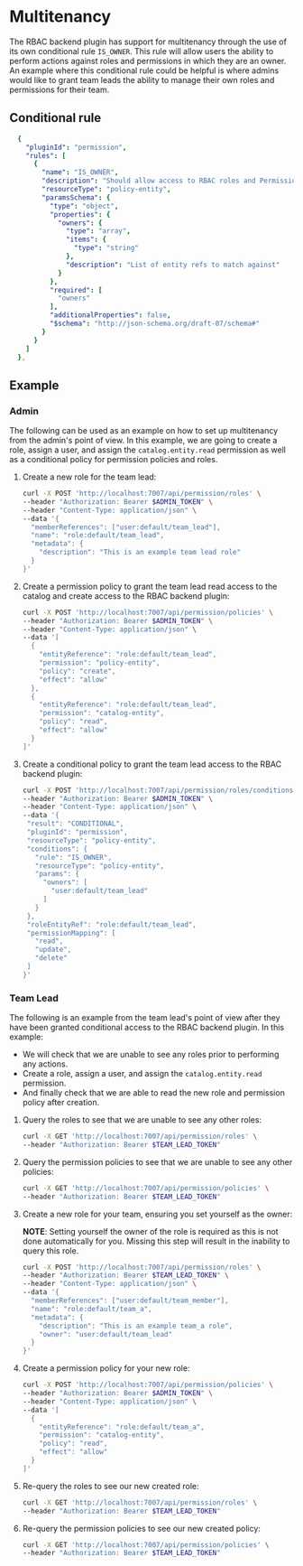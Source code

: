 # Multitenancy

The RBAC backend plugin has support for multitenancy through the use of its own conditional rule `IS_OWNER`. This rule will allow users the ability to perform actions against roles and permissions in which they are an owner. An example where this conditional rule could be helpful is where admins would like to grant team leads the ability to manage their own roles and permissions for their team.

## Conditional rule

```yaml
  {
    "pluginId": "permission",
    "rules": [
      {
        "name": "IS_OWNER",
        "description": "Should allow access to RBAC roles and Permissions through ownership",
        "resourceType": "policy-entity",
        "paramsSchema": {
          "type": "object",
          "properties": {
            "owners": {
              "type": "array",
              "items": {
                "type": "string"
              },
              "description": "List of entity refs to match against"
            }
          },
          "required": [
            "owners"
          ],
          "additionalProperties": false,
          "$schema": "http://json-schema.org/draft-07/schema#"
        }
      }
    ]
  },
```

## Example

### Admin

The following can be used as an example on how to set up multitenancy from the admin's point of view. In this example, we are going to create a role, assign a user, and assign the `catalog.entity.read` permission as well as a conditional policy for permission policies and roles.

1. Create a new role for the team lead:

   ```bash
   curl -X POST 'http://localhost:7007/api/permission/roles' \
   --header "Authorization: Bearer $ADMIN_TOKEN" \
   --header "Content-Type: application/json" \
   --data '{
     "memberReferences": ["user:default/team_lead"],
     "name": "role:default/team_lead",
     "metadata": {
       "description": "This is an example team lead role"
     }
   }'
   ```

2. Create a permission policy to grant the team lead read access to the catalog and create access to the RBAC backend plugin:

   ```bash
   curl -X POST 'http://localhost:7007/api/permission/policies' \
   --header "Authorization: Bearer $ADMIN_TOKEN" \
   --header "Content-Type: application/json" \
   --data '[
     {
       "entityReference": "role:default/team_lead",
       "permission": "policy-entity",
       "policy": "create",
       "effect": "allow"
     },
     {
       "entityReference": "role:default/team_lead",
       "permission": "catalog-entity",
       "policy": "read",
       "effect": "allow"
     }
   ]'
   ```

3. Create a conditional policy to grant the team lead access to the RBAC backend plugin:

   ```bash
   curl -X POST 'http://localhost:7007/api/permission/roles/conditions' \
   --header "Authorization: Bearer $ADMIN_TOKEN" \
   --header "Content-Type: application/json" \
   --data '{
    "result": "CONDITIONAL",
    "pluginId": "permission",
    "resourceType": "policy-entity",
    "conditions": {
      "rule": "IS_OWNER",
      "resourceType": "policy-entity",
      "params": {
        "owners": [
          "user:default/team_lead"
        ]
      }
    },
    "roleEntityRef": "role:default/team_lead",
    "permissionMapping": [
      "read",
      "update",
      "delete"
    ]
   }'
   ```

### Team Lead

The following is an example from the team lead's point of view after they have been granted conditional access to the RBAC backend plugin. In this example:

- We will check that we are unable to see any roles prior to performing any actions.
- Create a role, assign a user, and assign the `catalog.entity.read` permission.
- And finally check that we are able to read the new role and permission policy after creation.

1. Query the roles to see that we are unable to see any other roles:

   ```bash
   curl -X GET 'http://localhost:7007/api/permission/roles' \
   --header "Authorization: Bearer $TEAM_LEAD_TOKEN"
   ```

2. Query the permission policies to see that we are unable to see any other policies:

   ```bash
   curl -X GET 'http://localhost:7007/api/permission/policies' \
   --header "Authorization: Bearer $TEAM_LEAD_TOKEN"
   ```

3. Create a new role for your team, ensuring you set yourself as the owner:

   **NOTE**: Setting yourself the owner of the role is required as this is not done automatically for you. Missing this step will result in the inability to query this role.

   ```bash
   curl -X POST 'http://localhost:7007/api/permission/roles' \
   --header "Authorization: Bearer $TEAM_LEAD_TOKEN" \
   --header "Content-Type: application/json" \
   --data '{
     "memberReferences": ["user:default/team_member"],
     "name": "role:default/team_a",
     "metadata": {
       "description": "This is an example team_a role",
       "owner": "user:default/team_lead"
     }
   }'
   ```

4. Create a permission policy for your new role:

   ```bash
   curl -X POST 'http://localhost:7007/api/permission/policies' \
   --header "Authorization: Bearer $ADMIN_TOKEN" \
   --header "Content-Type: application/json" \
   --data '[
     {
       "entityReference": "role:default/team_a",
       "permission": "catalog-entity",
       "policy": "read",
       "effect": "allow"
     }
   ]'
   ```

5. Re-query the roles to see our new created role:

   ```bash
   curl -X GET 'http://localhost:7007/api/permission/roles' \
   --header "Authorization: Bearer $TEAM_LEAD_TOKEN"
   ```

6. Re-query the permission policies to see our new created policy:

   ```bash
   curl -X GET 'http://localhost:7007/api/permission/policies' \
   --header "Authorization: Bearer $TEAM_LEAD_TOKEN"
   ```
